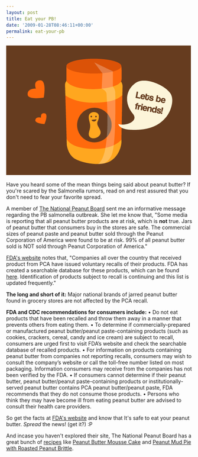 ```yaml
---
layout: post
title: Eat your PB!
date: '2009-01-28T08:46:11+00:00'
permalink: eat-your-pb
---
```

<img src='images/uploads/2009/01/peanut_butter_friend.gif' alt='Peanut Butter Friend' class="yellowborder" />

Have you heard some of the mean things being said about peanut butter? If you're scared by the Salmonella rumors, read on and rest assured that you don't need to fear your favorite spread.

A member of <a href="http://www.nationalpeanutboard.org/">The National Peanut Board</a> sent me an informative message regarding the PB salmonella outbreak. She let me know that, "Some media is reporting that all peanut butter products are at risk, which is <strong>not</strong> true. Jars of peanut butter that consumers buy in the stores are safe. The commercial sizes of peanut paste and peanut butter sold through the Peanut Corporation of America were found to be at risk. 99% of all peanut butter sold is NOT sold through Peanut Corporation of America." 

<a href="http://www.fda.gov/oc/opacom/hottopics/salmonellatyph.html">FDA's website</a> notes that, "Companies all over the country that received product from PCA have issued voluntary recalls of their products. FDA has created a searchable database for these products, which can be found <a href="http://www.accessdata.fda.gov/scripts/peanutbutterrecall/index.cfm">here</a>. Identification of products subject to recall is continuing and this list is updated frequently."

<strong>The long and short of it:</strong>
Major national brands of jarred peanut butter found in grocery stores are not affected by the PCA recall. 

<strong>FDA and CDC recommendations for consumers include:</strong>
&#8226; Do not eat products that have been recalled and throw them away in a manner that prevents others from eating them.
&#8226; To determine if commercially-prepared or manufactured peanut butter/peanut paste-containing products (such as cookies, crackers, cereal, candy and ice cream) are subject to recall, consumers are urged first to visit FDA’s website and check the searchable database of recalled products.
&#8226; For information on products containing peanut butter from companies not reporting recalls, consumers may wish to consult the company’s website or call the toll-free number listed on most packaging.  Information consumers may receive from the companies has not been verified by the FDA.
&#8226; If consumers cannot determine if their peanut butter, peanut butter/peanut paste-containing products or institutionally-served peanut butter contains PCA peanut butter/peanut paste, FDA recommends that they do not consume those products.
&#8226; Persons who think they may have become ill from eating peanut butter are advised to consult their health care providers.

So get the facts at <a href="http://www.fda.gov/oc/opacom/hottopics/salmonellatyph.html">FDA's website</a> and know that It's safe to eat your peanut butter. <em>Spread</em> the news! (get it?) :P

And incase you haven't explored their site, The National Peanut Board has a great bunch of <a href="http://www.nationalpeanutboard.org/recipes.php">recipes</a> like <a href="http://www.nationalpeanutboard.org/recipes3.php?catID=6&recID=38">Peanut Butter Mousse Cake</a> and <a href="http://www.nationalpeanutboard.org/recipes3.php?catID=6&recID=44">Peanut Mud Pie with Roasted Peanut Brittle</a>. 
